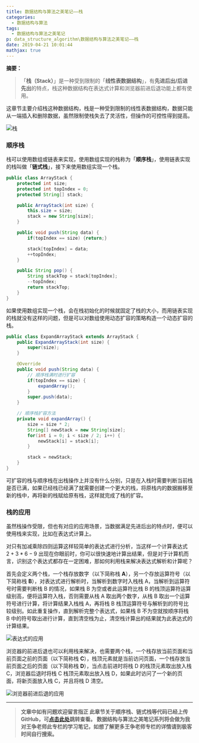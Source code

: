 ```yaml
---
title: 数据结构与算法之美笔记——栈
categories:
  - 数据结构与算法
tags:
  - 数据结构与算法之美笔记
p: data_structure_algorithm\数据结构与算法之美笔记——栈
date: 2019-04-21 10:01:44
mathjax: true
---
```


**摘要：**

> 「**栈（Stack）**」是一种受到限制的「**线性表数据结构**」，有**先进后出/后进先出**的特点，栈这种数据结构在表达式计算和浏览器前进后退功能上都有使用。

这章节主要介绍栈这种数据结构，栈是一种受到限制的线性表数据结构，数据只能从一端插入和删除数据，虽然限制使栈失去了灵活性，但操作的可控性得到提高。

![栈](https://upload-images.jianshu.io/upload_images/16871983-8d31c901ae2b0920.jpg?imageMogr2/auto-orient/strip%7CimageView2/2/w/1240)

### 顺序栈

栈可以使用数组或链表来实现，使用数组实现的栈称为「**顺序栈**」，使用链表实现的栈叫做「**链式栈**」，接下来使用数组实现一个栈。

```java
public class ArrayStack {
    protected int size;
    protected int topIndex = 0;
    protected String[] stack;

    public ArrayStack(int size) {
        this.size = size;
        stack = new String[size];
    }

    public void push(String data) {
        if(topIndex == size) {return;}

        stack[topIndex] = data;
        ++topIndex;
    }

    public String pop() {
        String stackTop = stack[topIndex];
        --topIndex;
        return stackTop;
    }
}
```

如果使用数组实现一个栈，会在栈初始化的时候就固定了栈的大小，而用链表实现的栈就没有这样的问题，但是可以对数组使用动态扩容的策略构造一个动态扩容的栈。

```java
public class ExpandArrayStack extends ArrayStack {
    public ExpandArrayStack(int size) {
        super(size);
    }

    @Override
    public void push(String data) {
        // 顺序栈满时进行扩容
        if(topIndex == size) {
            expandArray();
        }
        super.push(data);
    }

    // 顺序栈扩容方法
    private void expandArray() {
        size = size * 2;
        String[] newStack = new String[size];
        for(int i = 0; i < size / 2; i++) {
            newStack[i] = stack[i];
        }

        stack = newStack;
    }
}
```

可扩容的栈与顺序栈在出栈操作上并没有什么分别，只是在入栈时需要判断当前栈是否已满，如果已经栈已经满了就需要创建一个更大的栈，将原栈内的数据搬移至新的栈中，再将新的栈赋给原有栈，这样就完成了栈的扩容。

### 栈的应用

虽然栈操作受限，但也有对应的应用场景，当数据满足先进后出的特点时，便可以使用栈来实现，比如在表达式计算上。

对只有加减乘除四则运算这样较简单的表达式进行分析，当这样一个计算表达式 $2+3*6-9$ 出现在你眼前时，你可以很快速地计算出结果，但是对于计算机而言，识别这个表达式都存在一定困难，那如何利用栈来解决表达式解析和计算呢？

首先会定义两个栈，一个栈存放数字（以下简称栈 **A**），另一个存放运算符号（以下简称栈 **B**），对表达式进行解析时，当解析到数字时入栈栈 A，当解析到运算符号时需要判断栈 B 的情况，如果栈 B 为空或者此运算符比栈 B 的栈顶运算符运算级别高，便将运算符入栈，否则需要从栈 A 取出两个数字，从栈 B 取出一个运算符号进行计算，将计算结果入栈栈 A，再将栈 B 栈顶运算符号与解析到的符号比较级别。如此重复操作，直到解析完整个表达式，如果栈 B 不为空就按顺序将栈 B 中的符号取出进行计算，直到清空栈为止，清空栈计算出的结果就为此表达式的计算结果。

![表达式的应用](https://upload-images.jianshu.io/upload_images/16871983-f0e373ecb7da4584.jpg?imageMogr2/auto-orient/strip%7CimageView2/2/w/1240)

浏览器的前进后退也可以利用栈来解决，也需要两个栈，一个栈存放当前页面和当前页面之前的页面（以下简称栈 **C**），栈顶元素就是当前访问页面，一个栈存放当前页面之后的页面（以下简称栈 **D**），当点击前进时将栈 D 的栈顶元素取出放入栈 C，浏览器后退时将栈 C 栈顶元素取出放入栈 D，如果此时访问了一个新的页面，将新页面放入栈 C，并且将栈 D 清空。

![浏览器前进后退的应用](https://upload-images.jianshu.io/upload_images/16871983-0e1b7a342d214269.jpg?imageMogr2/auto-orient/strip%7CimageView2/2/w/1240)

****
> **文章中如有问题欢迎留言指正
此章节关于顺序栈、链式栈等代码已经上传GitHub，可[点击此处](https://github.com/CloneableX/data_structures_algorithm/tree/master/stack/src)跳转查看。
数据结构与算法之美笔记系列将会做为我对王争老师此专栏的学习笔记，如想了解更多王争老师专栏的详情请到极客时间自行搜索。**